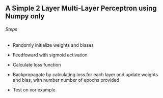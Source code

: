 ## A Simple 2 Layer Multi-Layer Perceptron using Numpy only

###### Steps

- Randomly initialize weights and biases
- Feedfoward with sigmoid activation
- Calculate loss function
- Backpropagate by calculating loss for each layer and update weights and bias, with number number of epochs provided

- Test on xor example
